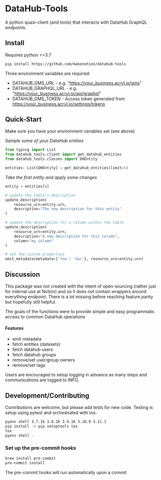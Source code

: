 # DataHub-Tools

A python quasi-client (and tools) that interacts with DataHub GraphQL endpoints.

## Install

Requires python >=3.7

```bash
pip install https://github.com/makenotion/datahub-tools
```

Three environment variables are required:

* DATAHUB_GMS_URL - e.g. "https://your_business.acryl.io/gms"
* DATAHUB_GRAPHQL_URL - e.g. "https://your_business.acryl.io/api/graphql"
* DATAHUB_GMS_TOKEN - Access token generated from https://your_business.acryl.io/settings/tokens

## Quick-Start

Make sure you have your environment variables set (see above)

_Sample some of your DataHub entities_
```python
from typing import List
from datahub_tools.client import get_datahub_entities
from datahub_tools.classes import DHEntity

entities: List[DHEntity] = get_datahub_entities(limit=5)
```

_Take the first entity and apply some changes_
```python
entity = entities[0]

# update the table's description
update_description(
    resource_urn=entity.urn,
    description="The new description for this entity"
)

# update the description for a column within the table
update_description(
    resource_urn=entity.urn,
    description="A new description for this column",
    column="my_column"
)

# set the custom properties
emit_metadata(metadata={'foo': 'bar'}, resource_urn=entity.urn)
```

## Discussion

This package was not created with the intent of open-sourcing (rather just for internal use at Notion) and so
it does not contain wrappers around everything endpoint. There is a lot missing before reaching feature parity
but hopefully still helpful.

The goals of the functions were to provide simple and easy programmatic access to common DataHub operations

#### Features
* emit metadata
* fetch entities (datasets)
* fetch datahub users
* fetch datahub groups
* remove/set user/group owners
* remove/set tags

Users are encouraged to setup logging in advance as many steps and communications are logged to INFO.

## Development/Contributing

Contributions are welcome, but please add tests for new code. Testing is setup using pytest and orchestrated
with tox:

```bash
pyenv shell 3.7.16 3.8.16 3.9.16 3.10.9 3.11.1
pip install -U pip setuptools tox
tox
pyenv shell -
```

### Set up the pre-commit hooks

```bash
brew install pre-commit
pre-commit install
```

The pre-commit hooks will run automatically upon a commit
